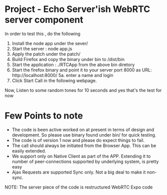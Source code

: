 Project - Echo Server'ish WebRTC server component
================================================
In order to test this , do the following

1. Install the node app under the sever/
2. Start the server : node app.js
3. Apply the patch under the patch/
4. Build Firefox and copy the binary under bin to <obj-dir>/dist/bin
4. Start  the application : ./RTCApp from the above bin diretory
5. Start the firefox binary and point it to your server port 8000 as
       URL: http://localhost:8000/
   5a. enter a name and login
6. Click Start Call in the following webpage.

Now,
Listen to some random tones for 10 seconds and yes that's the test for now

 Few Points to note
===================
* The code is been active worked on at present in terms of design and
  development. So please use binary found under bin/ for quick testing.
* The code is of version 1 now and please do expect things to fail. 
* The call should always be initiated from the Browser App. This can
  be easily extended.
* We support only on Native Client as part of the APP. Extending it to
  number of peer-connections supported by underlying system, is pretty easy
* Ajax Requests are supported Sync only. Not a big deal to make it non-sync.
  

NOTE: The server piece of the code is restructured WebRTC Expo code
